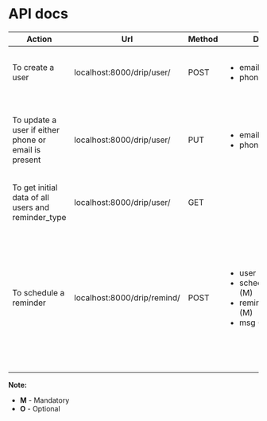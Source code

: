 # API docs
Action | Url | Method | Data | Headers | Remarks 
------ | --- | ------ | ---- | ------- | -------
To create a user | localhost:8000/drip/user/ | POST | <ul><li>email (O)</li><li>phone (O)</li></ul> | Content-Type = 'application/json' | Either of email or phone needs to be passed. phone should be exactly 10 characters.
To update a user if either phone or email is present | localhost:8000/drip/user/ | PUT | <ul><li>email (M)</li><li>phone (M)</li></ul> | Content-Type = 'application/json' | Both email and phone needs to be passed where either of them is already registered. phone should be exactly 10 characters.
To get initial data of all users and reminder_type | localhost:8000/drip/user/ | GET | | Content-Type = 'application/json' | While sending request to /remind api, use reminder_mode id.
To schedule a reminder | localhost:8000/drip/remind/ | POST | <ul><li>user (M)</li><li>scheduled_time (M)</li><li>reminder_type (M)</li><li>msg (M)</li></ul> | Content-Type = 'application/json' | <ul><li>user should be user id</li><li>scheduled_time should be UTC time in format "YYYY-MM-DD hh:mm:ss"</li><li>reminder_type should be a list of reminder_mode id</li><li>msg is a string</li></ul>
**Note:**
* **M** - Mandatory
* **O** - Optional